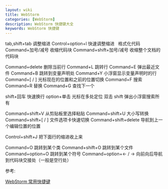 ```yaml
---
layout: wiki
title: WebStorm
categories: [WebStorm]
description: WebStorm 快捷键大全
keywords: WebStorm 快捷键
---
```


tab,shift+tab 调整缩进
Control+option+l 快速调整缩进   格式化代码
Command+加号/减号 收缩代码块
Command+shift+加号/减号 收缩整个文档的代码块

Command+delete 删除当前行
Command+L 跳转行
Command+E 弹出最近文件
Command+B 跳转到变量声明处
Command+Y 小浮窗显示变量声明时的行
Command+[ / ] 光标现在的位置和之前的位置切换
Command+F 搜索
Command+R 替换
Command+G 查找下一个

shift+回车 快速换行
option+单击 光标在多处定位
双击 shift 弹出小浮窗搜索所有

Command+shift+V 从剪贴板里选择粘贴
Command+shift+U 大小写转换
Command+shift+[ / ] 文件选项卡快速切换
Command+shift+delete 导航到上一个编辑位置的位置

Control+shift+J 把下面行的缩进收上来

Command+O 跳转到某个类
Command+shift+O 跳转到某个文件
Command+option+O 跳转到某个符号
Command+option+← / → 向前向后导航到代码块交接处（一般是空行处）

参考:

[WebStorm 常用快捷键](https://www.cnblogs.com/cina33blogs/p/6805862.html)
